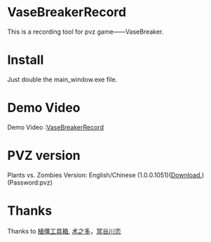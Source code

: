 # VaseBreakerRecord
This is a recording tool for pvz game——VaseBreaker.

# Install
Just double the main_window.exe file.

# Demo Video
Demo Video :[VaseBreakerRecord](https://www.bilibili.com/video/BV1RS4y187zJ/)

# PVZ version
Plants vs. Zombies Version: English/Chinese (1.0.0.1051)([Download.](https://share.486662.xyz/file/pvz/))(Password:pvz)

# Thanks
Thanks to [植僵工具箱](https://pvz.tools/), [术之多](https://www.shuzhiduo.com/A/KE5QrewZdL/)，[冥谷川恋](https://tieba.baidu.com/p/5575921846?red_tag=3522337792)
